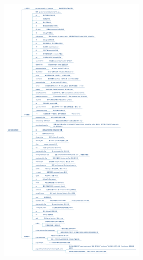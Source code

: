 <p align="center">
  <a href="../asset/go-tool-compile.jpg">
    <img height="800" src="../asset/go-tool-compile.jpg">
  </a>
</p>
